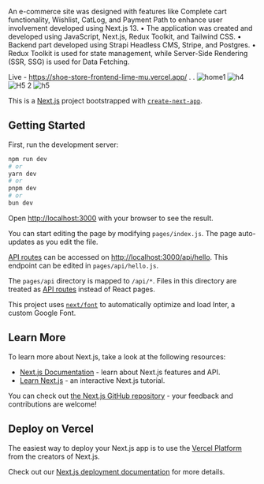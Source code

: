 An e-commerce site was designed with features like Complete cart functionality, Wishlist, CatLog, and Payment Path to enhance user involvement developed using Next.js 13.
•	The application was created and developed using JavaScript, Next.js, Redux Toolkit, and Tailwind CSS.
•	Backend part developed using Strapi Headless CMS, Stripe, and Postgres.
• Redux Toolkit is used for state management, while Server-Side Rendering (SSR, SSG) is used for Data Fetching.

Live -  https://shoe-store-frontend-lime-mu.vercel.app/
.
.
![home1](https://github.com/varunn76/shoe-store-frontend/assets/72183609/acc1e148-f3a0-4346-8f7d-e9d0df4c1ea9)
![h4](https://github.com/varunn76/shoe-store-frontend/assets/72183609/a89ff61e-0aa4-4781-add0-c40f7351e74b)
![H5 2](https://github.com/varunn76/shoe-store-frontend/assets/72183609/5537f2cd-643a-4e58-b51b-b534a6354121)
![h5](https://github.com/varunn76/shoe-store-frontend/assets/72183609/97c0f897-7140-4628-9ae6-071e06785da4)


This is a [Next.js](https://nextjs.org/) project bootstrapped with [`create-next-app`](https://github.com/vercel/next.js/tree/canary/packages/create-next-app).

## Getting Started

First, run the development server:

```bash
npm run dev
# or
yarn dev
# or
pnpm dev
# or
bun dev
```

Open [http://localhost:3000](http://localhost:3000) with your browser to see the result.

You can start editing the page by modifying `pages/index.js`. The page auto-updates as you edit the file.

[API routes](https://nextjs.org/docs/api-routes/introduction) can be accessed on [http://localhost:3000/api/hello](http://localhost:3000/api/hello). This endpoint can be edited in `pages/api/hello.js`.

The `pages/api` directory is mapped to `/api/*`. Files in this directory are treated as [API routes](https://nextjs.org/docs/api-routes/introduction) instead of React pages.

This project uses [`next/font`](https://nextjs.org/docs/basic-features/font-optimization) to automatically optimize and load Inter, a custom Google Font.

## Learn More

To learn more about Next.js, take a look at the following resources:

- [Next.js Documentation](https://nextjs.org/docs) - learn about Next.js features and API.
- [Learn Next.js](https://nextjs.org/learn) - an interactive Next.js tutorial.

You can check out [the Next.js GitHub repository](https://github.com/vercel/next.js/) - your feedback and contributions are welcome!

## Deploy on Vercel

The easiest way to deploy your Next.js app is to use the [Vercel Platform](https://vercel.com/new?utm_medium=default-template&filter=next.js&utm_source=create-next-app&utm_campaign=create-next-app-readme) from the creators of Next.js.

Check out our [Next.js deployment documentation](https://nextjs.org/docs/deployment) for more details.
